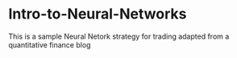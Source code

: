 # Intro-to-Neural-Networks
This is a sample Neural Netork strategy for trading adapted from a quantitative finance blog
